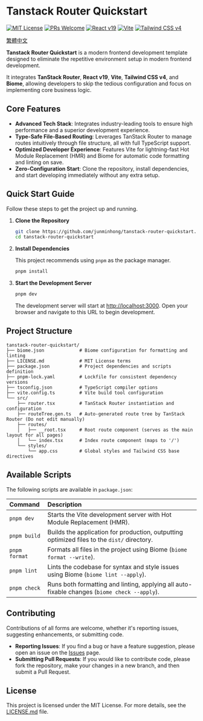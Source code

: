 # Tanstack Router Quickstart

[![MIT License](https://img.shields.io/badge/License-MIT-blue.svg)](LICENSE.md)
[![PRs Welcome](https://img.shields.io/badge/PRs-welcome-brightgreen.svg)](https://github.com/junminhong/tanstack-router-quickstart/pulls)
[![React v19](https://img.shields.io/badge/React-v19-blue?logo=react)](https://react.dev/)
[![Vite](https://img.shields.io/badge/Vite-7.x-yellowgreen?logo=vite)](https://vitejs.dev/)
[![Tailwind CSS v4](https://img.shields.io/badge/Tailwind_CSS-v4-38B2AC?logo=tailwind-css)](https://tailwindcss.com/)

[繁體中文](README_zh_hant.md)

**Tanstack Router Quickstart** is a modern frontend development template designed to eliminate the repetitive environment setup in modern frontend development.

It integrates **TanStack Router**, **React v19**, **Vite**, **Tailwind CSS v4**, and **Biome**, allowing developers to skip the tedious configuration and focus on implementing core business logic.

## Core Features

*   **Advanced Tech Stack**: Integrates industry-leading tools to ensure high performance and a superior development experience.
*   **Type-Safe File-Based Routing**: Leverages TanStack Router to manage routes intuitively through file structure, all with full TypeScript support.
*   **Optimized Developer Experience**: Features Vite for lightning-fast Hot Module Replacement (HMR) and Biome for automatic code formatting and linting on save.
*   **Zero-Configuration Start**: Clone the repository, install dependencies, and start developing immediately without any extra setup.

## Quick Start Guide

Follow these steps to get the project up and running.

1.  **Clone the Repository**

    ```bash
    git clone https://github.com/junminhong/tanstack-router-quickstart.git
    cd tanstack-router-quickstart
    ```

2.  **Install Dependencies**

    This project recommends using `pnpm` as the package manager.

    ```bash
    pnpm install
    ```

3.  **Start the Development Server**

    ```bash
    pnpm dev
    ```

    The development server will start at [http://localhost:3000](http://localhost:3000). Open your browser and navigate to this URL to begin development.

## Project Structure

```
tanstack-router-quickstart/
├── biome.json             # Biome configuration for formatting and linting
├── LICENSE.md             # MIT License terms
├── package.json           # Project dependencies and scripts definition
├── pnpm-lock.yaml         # Lockfile for consistent dependency versions
├── tsconfig.json          # TypeScript compiler options
├── vite.config.ts         # Vite build tool configuration
└── src/
    ├── router.tsx         # TanStack Router instantiation and configuration
    ├── routeTree.gen.ts   # Auto-generated route tree by TanStack Router (Do not edit manually)
    ├── routes/
    │   ├── __root.tsx     # Root route component (serves as the main layout for all pages)
    │   └── index.tsx      # Index route component (maps to '/')
    └── styles/
        └── app.css        # Global styles and Tailwind CSS base directives
```

## Available Scripts

The following scripts are available in `package.json`:

| Command | Description |
| :--- | :--- |
| `pnpm dev` | Starts the Vite development server with Hot Module Replacement (HMR). |
| `pnpm build` | Builds the application for production, outputting optimized files to the `dist/` directory. |
| `pnpm format` | Formats all files in the project using Biome (`biome format --write`). |
| `pnpm lint` | Lints the codebase for syntax and style issues using Biome (`biome lint --apply`). |
| `pnpm check` | Runs both formatting and linting, applying all auto-fixable changes (`biome check --apply`). |

## Contributing

Contributions of all forms are welcome, whether it's reporting issues, suggesting enhancements, or submitting code.

*   **Reporting Issues**: If you find a bug or have a feature suggestion, please open an issue on the [Issues](https://github.com/junminhong/tanstack-router-quickstart/issues) page.
*   **Submitting Pull Requests**: If you would like to contribute code, please fork the repository, make your changes in a new branch, and then submit a Pull Request.

## License

This project is licensed under the MIT License. For more details, see the [LICENSE.md](LICENSE.md) file.
